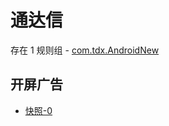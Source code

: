 # 通达信

存在 1 规则组 - [com.tdx.AndroidNew](/src/apps/com.tdx.AndroidNew.ts)

## 开屏广告

- [快照-0](https://i.gkd.li/import/12774846)
